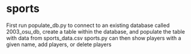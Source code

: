 # sports
First run populate_db.py to connect to an existing database called 2003_osu_db, create a table within the database, and populate the table with data from sports_data.csv
sports.py can then show players with a given name, add players, or delete players
